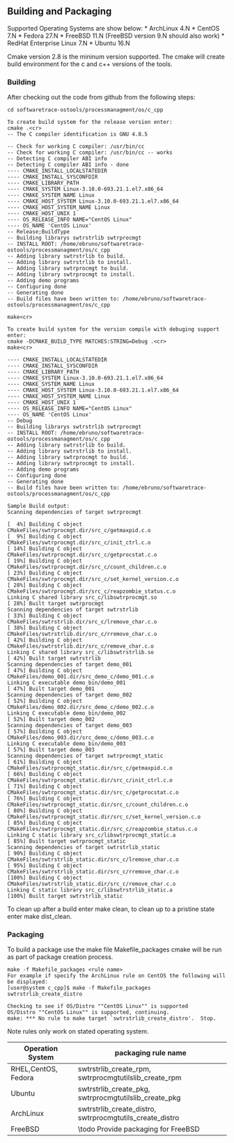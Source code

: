 ## Building and Packaging ##
Supported Operating Systems are show below:
	* ArchLinux 4.N
	* CentOS 7.N
	* Fedora 27.N
	* FreeBSD 11.N (FreeBSD version 9.N should also work)
	* RedHat Enterprise Linux 7.N
	* Ubuntu 16.N
	
Cmake version 2.8 is the mininum version supported.	
The cmake will create build environment for the c and c++ versions of the tools.
### Building ###
After checking out the code from github from the following steps:

    cd softwaretrace-ostools/processmanagment/os/c_cpp
    
	To create build system for the release version enter:
    cmake .<cr>
	-- The C compiler identification is GNU 4.8.5

    -- Check for working C compiler: /usr/bin/cc
    -- Check for working C compiler: /usr/bin/cc -- works
    -- Detecting C compiler ABI info
    -- Detecting C compiler ABI info - done
    ---- CMAKE_INSTALL_LOCALSTATEDIR 
    ---- CMAKE_INSTALL_SYSCONFDIR  
    ---- CMAKE_LIBRARY_PATH  
    ---- CMAKE_SYSTEM Linux-3.10.0-693.21.1.el7.x86_64
    ---- CMAKE_SYSTEM_NAME Linux
    ---- CMAKE_HOST_SYSTEM Linux-3.10.0-693.21.1.el7.x86_64
    ---- CMAKE_HOST_SYSTEM_NAME Linux
    ---- CMAKE_HOST_UNIX 1
    ---- OS_RELEASE_INFO NAME="CentOS Linux"
    ---- OS_NAME 'CentOS Linux'
    -- Release;BuildType
    -- Building librarys swtrstrlib swtrprocmgt
    -- INSTALL ROOT: /home/ebruno/softwaretrace-ostools/processmanagment/os/c_cpp
    -- Adding library swtrstrlib to build.
    -- Adding library swtrstrlib to install.
    -- Adding library swtrprocmgt to build.
    -- Adding library swtrprocmgt to install.
    -- Adding demo programs
    -- Configuring done
    -- Generating done
    -- Build files have been written to: /home/ebruno/softwaretrace-ostools/processmanagment/os/c_cpp

    make<cr>
	
    To create build system for the version compile with debuging support enter:
    cmake -DCMAKE_BUILD_TYPE MATCHES:STRING=Debug .<cr>
    make<cr>

    ---- CMAKE_INSTALL_LOCALSTATEDIR 
    ---- CMAKE_INSTALL_SYSCONFDIR  
    ---- CMAKE_LIBRARY_PATH  
    ---- CMAKE_SYSTEM Linux-3.10.0-693.21.1.el7.x86_64
    ---- CMAKE_SYSTEM_NAME Linux
    ---- CMAKE_HOST_SYSTEM Linux-3.10.0-693.21.1.el7.x86_64
    ---- CMAKE_HOST_SYSTEM_NAME Linux
    ---- CMAKE_HOST_UNIX 1
    ---- OS_RELEASE_INFO NAME="CentOS Linux"
    ---- OS_NAME 'CentOS Linux'
    -- Debug
    -- Building librarys swtrstrlib swtrprocmgt
    -- INSTALL ROOT: /home/ebruno/softwaretrace-ostools/processmanagment/os/c_cpp
    -- Adding library swtrstrlib to build.
    -- Adding library swtrstrlib to install.
    -- Adding library swtrprocmgt to build.
    -- Adding library swtrprocmgt to install.
    -- Adding demo programs
    -- Configuring done
    -- Generating done
    -- Build files have been written to: /home/ebruno/softwaretrace-ostools/processmanagment/os/c_cpp

	Sample Build output:
	Scanning dependencies of target swtrprocmgt

    [  4%] Building C object CMakeFiles/swtrprocmgt.dir/src_c/getmaxpid.c.o
    [  9%] Building C object CMakeFiles/swtrprocmgt.dir/src_c/init_ctrl.c.o
    [ 14%] Building C object CMakeFiles/swtrprocmgt.dir/src_c/getprocstat.c.o
    [ 19%] Building C object CMakeFiles/swtrprocmgt.dir/src_c/count_children.c.o
    [ 23%] Building C object CMakeFiles/swtrprocmgt.dir/src_c/set_kernel_version.c.o
    [ 28%] Building C object CMakeFiles/swtrprocmgt.dir/src_c/reapzombie_status.c.o
    Linking C shared library src_c/libswtrprocmgt.so
    [ 28%] Built target swtrprocmgt
    Scanning dependencies of target swtrstrlib
    [ 33%] Building C object CMakeFiles/swtrstrlib.dir/src_c/lremove_char.c.o
    [ 38%] Building C object CMakeFiles/swtrstrlib.dir/src_c/rremove_char.c.o
    [ 42%] Building C object CMakeFiles/swtrstrlib.dir/src_c/remove_char.c.o
    Linking C shared library src_c/libswtrstrlib.so
    [ 42%] Built target swtrstrlib
    Scanning dependencies of target demo_001
    [ 47%] Building C object CMakeFiles/demo_001.dir/src_demo_c/demo_001.c.o
    Linking C executable demo_bin/demo_001
    [ 47%] Built target demo_001
    Scanning dependencies of target demo_002
    [ 52%] Building C object CMakeFiles/demo_002.dir/src_demo_c/demo_002.c.o
    Linking C executable demo_bin/demo_002
    [ 52%] Built target demo_002
    Scanning dependencies of target demo_003
    [ 57%] Building C object CMakeFiles/demo_003.dir/src_demo_c/demo_003.c.o
    Linking C executable demo_bin/demo_003
    [ 57%] Built target demo_003
    Scanning dependencies of target swtrprocmgt_static
    [ 61%] Building C object CMakeFiles/swtrprocmgt_static.dir/src_c/getmaxpid.c.o
    [ 66%] Building C object CMakeFiles/swtrprocmgt_static.dir/src_c/init_ctrl.c.o
    [ 71%] Building C object CMakeFiles/swtrprocmgt_static.dir/src_c/getprocstat.c.o
    [ 76%] Building C object CMakeFiles/swtrprocmgt_static.dir/src_c/count_children.c.o
    [ 80%] Building C object CMakeFiles/swtrprocmgt_static.dir/src_c/set_kernel_version.c.o
    [ 85%] Building C object CMakeFiles/swtrprocmgt_static.dir/src_c/reapzombie_status.c.o
    Linking C static library src_c/libswtrprocmgt_static.a
    [ 85%] Built target swtrprocmgt_static
    Scanning dependencies of target swtrstrlib_static
    [ 90%] Building C object CMakeFiles/swtrstrlib_static.dir/src_c/lremove_char.c.o
    [ 95%] Building C object CMakeFiles/swtrstrlib_static.dir/src_c/rremove_char.c.o
    [100%] Building C object CMakeFiles/swtrstrlib_static.dir/src_c/remove_char.c.o
    Linking C static library src_c/libswtrstrlib_static.a
    [100%] Built target swtrstrlib_static

To clean up after a build enter make clean, to clean up to a pristine state enter make dist_clean.

### Packaging ###
To build a package use the make file Makefile_packages
cmake will be run as part of package creation process.

    make -f Makefile_packages <rule name> 
    For example if specify the ArchLinux rule on CentOS the following will be displayed:
	[user@system c_cpp]$ make -f Makefile_packages swtrstrlib_create_distro

	Checking to see if OS/Distro ""CentOS Linux"" is supported
	OS/Distro ""CentOS Linux"" is supported, continuing.
	make: *** No rule to make target `swtrstrlib_create_distro'.  Stop.

Note rules only work on stated operating system.

| Operation System       | packaging rule name       |
|------------------------|---------------------------|
| RHEL,CentOS, Fedora    | swtrstrlib_create_rpm, swtrprocmgtutilslib_create_rpm    |
| Ubuntu                 | swtrstrlib_create_pkg, swtrprocmgtutilslib_create_pkg    |
| ArchLinux              | swtrstrlib_create_distro, swtrprocmgtutils_create_distro |
| FreeBSD                | \todo Provide packaging for FreeBSD                      
